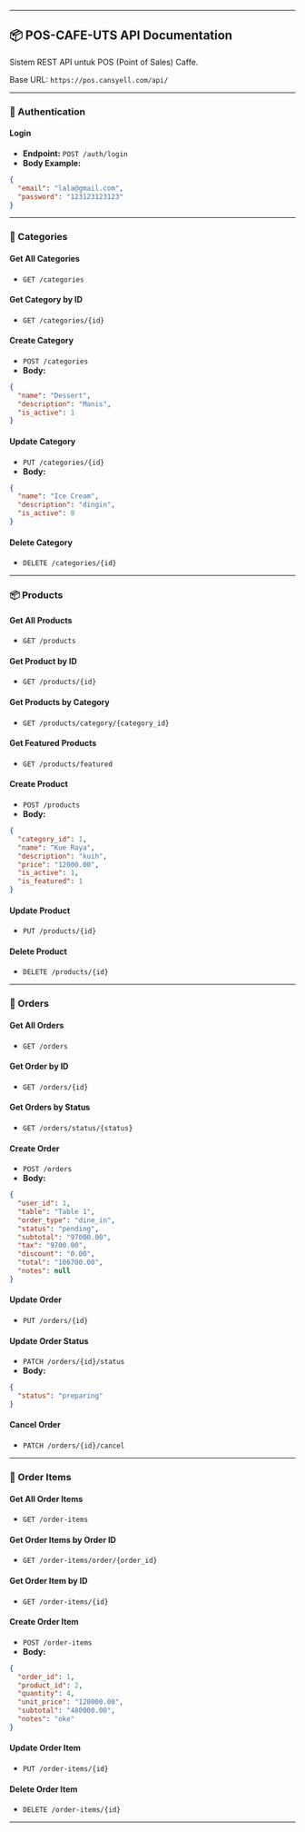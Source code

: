 
---
## 📦 POS-CAFE-UTS API Documentation

Sistem REST API untuk POS (Point of Sales) Caffe.

Base URL: `https://pos.cansyell.com/api/`

---

### 🔐 Authentication
#### Login
- **Endpoint:** `POST /auth/login`
- **Body Example:**
```json
{
  "email": "lala@gmail.com",
  "password": "123123123123"
}
```

---

### 📁 Categories

#### Get All Categories
- `GET /categories`

#### Get Category by ID
- `GET /categories/{id}`

#### Create Category
- `POST /categories`
- **Body:**
```json
{
  "name": "Dessert",
  "description": "Manis",
  "is_active": 1
}
```

#### Update Category
- `PUT /categories/{id}`
- **Body:**
```json
{
  "name": "Ice Cream",
  "description": "dingin",
  "is_active": 0
}
```

#### Delete Category
- `DELETE /categories/{id}`

---

### 📦 Products

#### Get All Products
- `GET /products`

#### Get Product by ID
- `GET /products/{id}`

#### Get Products by Category
- `GET /products/category/{category_id}`

#### Get Featured Products
- `GET /products/featured`

#### Create Product
- `POST /products`
- **Body:**
```json
{
  "category_id": 1,
  "name": "Kue Raya",
  "description": "kuih",
  "price": "12000.00",
  "is_active": 1,
  "is_featured": 1
}
```

#### Update Product
- `PUT /products/{id}`

#### Delete Product
- `DELETE /products/{id}`

---

### 🧾 Orders

#### Get All Orders
- `GET /orders`

#### Get Order by ID
- `GET /orders/{id}`

#### Get Orders by Status
- `GET /orders/status/{status}`

#### Create Order
- `POST /orders`
- **Body:**
```json
{
  "user_id": 1,
  "table": "Table 1",
  "order_type": "dine_in",
  "status": "pending",
  "subtotal": "97000.00",
  "tax": "9700.00",
  "discount": "0.00",
  "total": "106700.00",
  "notes": null
}
```

#### Update Order
- `PUT /orders/{id}`

#### Update Order Status
- `PATCH /orders/{id}/status`
- **Body:**
```json
{
  "status": "preparing"
}
```

#### Cancel Order
- `PATCH /orders/{id}/cancel`

---

### 🧾 Order Items

#### Get All Order Items
- `GET /order-items`

#### Get Order Items by Order ID
- `GET /order-items/order/{order_id}`

#### Get Order Item by ID
- `GET /order-items/{id}`

#### Create Order Item
- `POST /order-items`
- **Body:**
```json
{
  "order_id": 1,
  "product_id": 2,
  "quantity": 4,
  "unit_price": "120000.00",
  "subtotal": "480000.00",
  "notes": "oke"
}
```

#### Update Order Item
- `PUT /order-items/{id}`

#### Delete Order Item
- `DELETE /order-items/{id}`

---

